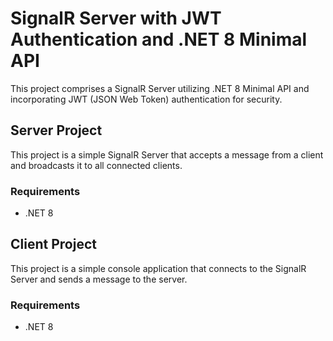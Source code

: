 # SignalR Server with JWT Authentication and .NET 8 Minimal API

This project comprises a SignalR Server utilizing .NET 8 Minimal API and incorporating JWT (JSON Web Token) authentication for security.

## Server Project

This project is a simple SignalR Server that accepts a message from a client and broadcasts it to all connected clients.

### Requirements
- .NET 8

## Client Project

This project is a simple console application that connects to the SignalR Server and sends a message to the server.

### Requirements
- .NET 8
